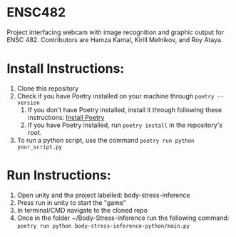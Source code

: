 # ENSC482
Project interfacing webcam with image recognition and graphic output for ENSC 482. Contributors are Hamza Kamal, Kirill Melnikov, and Roy Ataya.


# Install Instructions:
1. Clone this repository
2. Check if you have Poetry installed on your machine through `poetry --version`
   1. If you don't have Poetry installed, install it through following these instructions: [Install Poetry](https://python-poetry.org/docs/#installation)
   2. If you have Poetry installed, run `poetry install` in the repository's root.
3. To run a python script, use the command `poetry run python your_script.py`

# Run Instructions:
1. Open unity and the project labelled: body-stress-inference
2. Press run in unity to start the "game"
3. In terminal/CMD navigate to the cloned repo
4. Once in the folder ~/Body-Stress-Inference run the following command: `poetry run python body-stress-inference-python/main.py`
